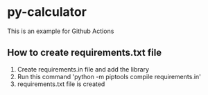# py-calculator
This is an example for Github Actions


## How to create requirements.txt file

1. Create requirements.in file and add the library
2. Run this command 'python -m piptools compile requirements.in'
3. requirements.txt file is created
